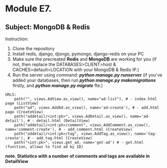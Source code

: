 # Module E7.
## Subject: MongoDB & Redis
Instruction:
1) Clone the repository
2) Install redis, django, djongo, pymongo, django-redis on your PC
3) Make sure the precreated **Redis** and **MongoDB** are working for you (if not, then replace the DATABASES>CLIENT>host & CACHES>default>LOCATION with your MongoDB & Redis IP.)
4) Run the server using command: **_python manage.py runserver_** (if you've added your databases, then run **_python manage.py makemigrations_** firstly, and **_python manage.py migrate_** fte.)
```
URLS:
    path("", views.AdView.as_view(), name="ad-list"), # - index.html page (ListView)
    path("ad", views.AddAd.as_view(), name='ad-create'), # - add.html page (CreateView)
    path("addetail/<int:pk>", views.AdDetail.as_view(), name='ad-detail'), # - detail.html (DetailView)
    path("addetail/<int:pk>/comment", views.AddComment.as_view(), name='comment-create'), # - add_comment.html (CreateView)
    path("addetail/<int:pk>/tag", views.AddTag.as_view(), name='tag-create'), # - add_tag.html (CreateView)
    path("<int:pk>", views.get_ad, name='get-ad') # - get.html (function, allows to find ad by ID)
```
**note. Statistics with a number of comments and tags are available in DetailView**
